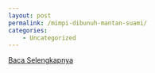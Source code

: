 ```yaml
---
layout: post
permalink: /mimpi-dibunuh-mantan-suami/
categories:
    - Uncategorized
---
```


[Baca Selengkapnya](/06)